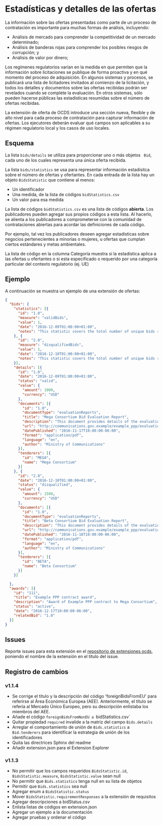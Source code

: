 # Estadísticas y detalles de las ofertas

La información sobre las ofertas presentadas como parte de un proceso de contratación es importante para muchas formas de análisis, incluyendo:

- Análisis de mercado para comprender la competitividad de un mercado determinado;
- Análisis de banderas rojas para comprender los posibles riesgos de corrupción; y
- Análisis de valor por dinero;

Los regímenes regulatorios varían en la medida en que permiten que la información sobre licitaciones se publique de forma proactiva y en qué momento del proceso de adquisición. En algunos sistemas y procesos, se publicará una lista de licitadores invitados al comienzo de la licitación, y todos los detalles y documentos sobre las ofertas recibidas podrán ser revelados cuando se complete la evaluación. En otros sistemas, sólo pueden hacerse públicas las estadísticas resumidas sobre el número de ofertas recibidas.

La extensión de oferta de OCDS introduce una sección nueva, flexible y de alto nivel para cada proceso de contratación para capturar información de ofertas. Los ejecutores deberán evaluar qué campos son aplicables a su régimen regulatorio local y los casos de uso locales.

## Esquema

La lista `bids/details` se utiliza para proporcionar uno o más objetos ` Bid`, cada uno de los cuales representa una única oferta recibida.

La lista `bids/statistics` se usa para representar información estadísitca sobre el número de ofertas y ofertantes. En cada entrada de la lista hay un objeto `BidsStatistic` que contiene al menos:

- Un identificador
- Una medida, de la lista de códigos `bidStatistics.csv`
- Un valor para esa medida

La lista de códigos `bidStatistics.csv` es una lista de códigos **abierta**. Los publicadores pueden agregar sus propios códigos a esta lista. Al hacerlo, se alienta a los publicadores a comprometerse con la comunidad de contrataciones abiertas para acordar las definiciones de cada código.

Por ejemplo, tal vez los publicadores deseen agregar estadísticas sobre negocios pertenecientes a minorías o mujeres, u ofertas que cumplan ciertos estándares y metas ambientales.

La lista de código en la columna Categoría muestra si la estadística aplica a las ofertas u ofertantes o si esta especificado o requerido por una categoría particular del contexto regulatorio (ej. UE)

## Ejemplo

A continuación se muestra un ejemplo de una extensión de ofertas:

```json
{
  "bids": {
    "statistics": [{
      "id": "1.0",
      "measure": "validBids",
      "value": 1,
      "date": "2016-12-09T01:00:00+01:00",
      "notes": "This statistic covers the total number of unique bids received that were considered valid against relevant criteria."
    }, {
      "id": "2.0",
      "measure": "disqualifiedBids",
      "value": 1,
      "date": "2016-12-10T01:00:00+01:00",
      "notes": "This statistic covers the total number of unique bids received that were disqualified."
    }],
    "details": [{
      "id": "1.0",
      "date": "2016-12-09T01:00:00+01:00",
      "status": "valid",
      "value": {
        "amount": 1000,
        "currency": "USD"
      },
      "documents": [{
        "id": "1.0",
        "documentType": "evaluationReports",
        "title": "Mega Consortium Bid Evaluation Report",
        "description": "This document provides details of the evaluation of the bid submitted by Mega Consortium",
        "url": "http://communications.gov.example/example_ppp/evaluationReport_megaConsortium.pdf",
        "datePublished": "2016-11-17T10:00:00-06:00",
        "format": "application/pdf",
        "language": "en",
        "author": "Ministry of Communications"
      }],
      "tenderers": [{
        "id": "MEGA",
        "name": "Mega Consortium"
      }]
    }, {
      "id": "2.0",
      "date": "2016-12-10T01:00:00+01:00",
      "status": "disqualified",
      "value": {
        "amount": 1500,
        "currency": "USD"
      },
      "documents": [{
        "id": "1.0",
        "documentType": "evaluationReports",
        "title": "Beta Consortium Bid Evaluation Report",
        "description": "This document provides details of the evaluation of the bid submitted by Beta Consortium",
        "url": "http://communications.gov.example/example_ppp/evaluationReport_betaConsortium.pdf",
        "datePublished": "2016-11-18T10:00:00-06:00",
        "format": "application/pdf",
        "language": "en",
        "author": "Ministry of Communications"
      }],
      "tenderers": [{
        "id": "BETA",
        "name": "Beta Consortium"
      }]
    }]

  },
  "awards": [{
    "id": "111",
    "title": "Example PPP contract award",
    "description": "Award of Example PPP contract to Mega Consortium",
    "status": "active",
    "date": "2016-12-17T10:00:00-06:00",
    "relatedBid": "1.0"
  }]
}
```

## Issues

Reporte issues para esta extensión en el [repositorio de extensiones ocds](https://github.com/open-contracting/ocds-extensions/issues), poniendo el nombre de la extensión en el título del issue.

## Registro de cambios

### v1.1.4

- Se corrige el título y la descripción del código 'foreignBidsFromEU' para referirse al Área Económica Europea (AEE). Anteriormente, el título se refería al Mercado Único Europeo, pero su descripción enlistaba los miembros del AEE.
- Añade el código `foreignBidsFromNonEU a `bidStatistics.csv\`
- Quitar propiedad  `required` invalide a la matriz del campo `Bids.details`
- Arreglar el comportamiento de unión de  `Bids.statistics` a  `Bid.tenderers` para identificar la estrategia de unión de los identificadores
- Quita las directrices Sphinx del readme
- Añadir extension.json para el Extension Explorer

### v1.1.3

- No permitir que los campos requeridos `BidsStatistic.id`,` BidsStatistic.measure`, `BidsStatistic.value` sean null
- No permitir que `Bids.statistics` tenga null en su lista de objetos
- Permitir que `Bids.statistics` sea null
- Agregar enum a `BidsStatistic.status`
- Mover `BidsStatistic.requirementResponses` a la extensión de requisitos
- Agregar descripciones a bidStatus.csv
- Enlista listas de códigos en extension.json
- Agregar un ejemplo a la documentación
- Agregar pruebas y ordenar el código

